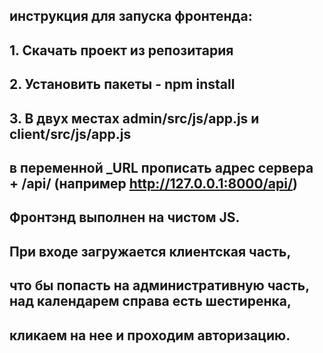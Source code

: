 ## инструкция для запуска фронтенда:
## 1. Скачать проект из репозитария
## 2. Установить пакеты - npm install
## 3. В двух местах admin/src/js/app.js и client/src/js/app.js
## в переменной _URL прописать адрес сервера + /api/ (например http://127.0.0.1:8000/api/)

## Фронтэнд выполнен на чистом JS.
## При входе загружается клиентская часть,
## что бы попасть на административную часть, над календарем справа есть шестиренка,
## кликаем на нее и проходим авторизацию.
